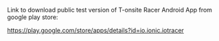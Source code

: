 Link to download public test version of T-onsite Racer Android App from google play store:

https://play.google.com/store/apps/details?id=io.ionic.iotracer
